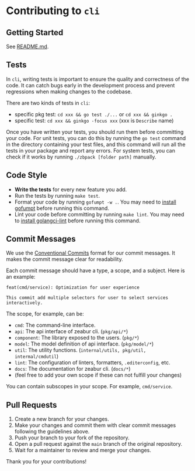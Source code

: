 # Contributing to `cli`

## Getting Started

See [README.md](./README.md).

## Tests

In `cli`, writing tests is important to ensure the quality and correctness of the code. It can catch bugs early in the development process and prevent regressions when making changes to the codebase.

There are two kinds of tests in `cli`:

- specific pkg test: `cd xxx && go test ./...` or `cd xxx && ginkgo .`
- specific test: `cd xxx && ginkgo -focus xxx` (xxx is `Describe` name)

Once you have written your tests, you should run them before committing your code. For unit tests, you can do this by running the `go test` command in the directory containing your test files, and this command will run all the tests in your package and report any errors. For system tests, you can check if it works by running `./zbpack [folder path]` manually.

## Code Style

- **Write the tests** for every new feature you add.
- Run the tests by running `make test`.
- Format your code by running `gofumpt -w .`. You may need to [install gofumpt](https://github.com/mvdan/gofumpt) before running this command.
- Lint your code before committing by running `make lint`. You may need to [install golangci-lint](https://golangci-lint.run/) before running this command.

## Commit Messages

We use the [Conventional Commits](https://www.conventionalcommits.org/en/v1.0.0/) format for our commit messages. It makes the commit message clear for readability.

Each commit message should have a type, a scope, and a subject. Here is an example:

```plain
feat(cmd/service): Optimization for user experience

This commit add multiple selectors for user to select services interactively.  
```

The scope, for example, can be:

- `cmd`: The command-line interface.
- `api`: The api interface of zeabur cli. (`pkg/api/*`)
- `component`: The library exposed to the users. (`pkg/*`)
- `model`: The model definition of api interface. (`pkg/model/*`)
- `util`: The utility functions. (`internal/utils, pkg/util, intermal/cmdutil`)
- `lint`: The configuration of linters, formatters, `.editerconfig`, etc.
- `docs`: The documentation for zeabur cli. (`docs/*`)
- (feel free to add your own scope if these can not fulfill your changes)

You can contain subscopes in your scope. For example, `cmd/service`.

## Pull Requests

1. Create a new branch for your changes.
2. Make your changes and commit them with clear commit messages following the guidelines above.
3. Push your branch to your fork of the repository.
4. Open a pull request against the `main` branch of the original repository.
5. Wait for a maintainer to review and merge your changes.

Thank you for your contributions!
